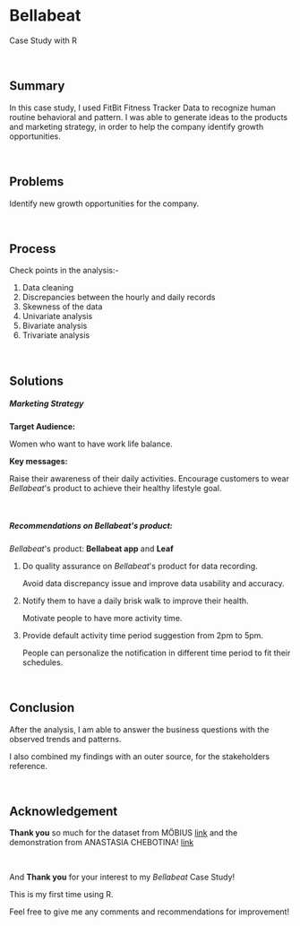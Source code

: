 # Bellabeat
Case Study with R

<br>

## Summary
In this case study, I used FitBit Fitness Tracker Data to recognize human routine behavioral and pattern.
I was able to generate ideas to the products and marketing strategy, in order to help the company identify growth opportunities.

<br>

## Problems
Identify new growth opportunities for the company.

<br>

## Process
Check points in the analysis:-
1. Data cleaning
2. Discrepancies between the hourly and daily records
3. Skewness of the data
4. Univariate analysis
5. Bivariate analysis
6. Trivariate analysis

<br>

## Solutions

##### Marketing Strategy
**Target Audience:**

Women who want to have work life balance.

**Key messages:** 

Raise their awareness of their daily activities. 
Encourage customers to wear *Bellabeat*'s product to achieve their healthy lifestyle goal. 

<br>

##### Recommendations on *Bellabeat*'s product:
*Bellabeat*'s product: **Bellabeat app** and **Leaf**

1. Do quality assurance on *Bellabeat*'s product for data recording.
   
   Avoid data discrepancy issue and improve data usability and accuracy.

2. Notify them to have a daily brisk walk to improve their health.
   
   Motivate people to have more activity time.
   
3. Provide default activity time period suggestion from 2pm to 5pm.
   
   People can personalize the notification in different time period to fit their schedules.

<br>

## Conclusion
After the analysis, I am able to answer the business questions with the observed trends and patterns.

I also combined my findings with an outer source, for the stakeholders reference.

<br>

## Acknowledgement
**Thank you** so much for the dataset from MÖBIUS [link](https://www.kaggle.com/datasets/arashnic/fitbit) and the demonstration from ANASTASIA CHEBOTINA! [link](https://www.kaggle.com/code/chebotinaa/bellabeat-case-study-with-r/notebook)

<br>

And **Thank you** for your interest to my *Bellabeat* Case Study!

This is my first time using R.

Feel free to give me any comments and recommendations for improvement!

